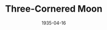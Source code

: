 ---
title: Three-Cornered Moon
date: 1935-04-16
closing_date:
layout: productions
featured_image:
image_caption:
image_credit:
playbill:
Theatre: Theatre Jacksonville
cast:
- Jenny: Cynthia Segraves
- Kitty: Cynthia Segraves
- Messenger Boy: Jim Marron
- Douglas Rimplegar: John Salzer
- Dr. Alan Stevens: Leon Corbin
- Elizabeth Rimplegar: Marion Hendry
- Eddie Rimplegar: Neal Tyler, Jr.
- Kenneth Rimplegar: Oscar Landgren
- Donald: Will Shapiro
- Mrs. Rimplegar: Zide F. Broward
crew:
- Staging:
  - Frances Blackwell
- Properties:
  - Mary Courtney
- Director:
  - Robert C. Von Riggle
---